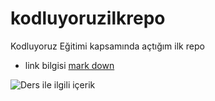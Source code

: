 # kodluyoruzilkrepo
Kodluyoruz Eğitimi kapsamında açtığım ilk repo

* link bilgisi [mark down](https://google.com)



![Ders ile ilgili içerik](https://imgyukle.com/f/2022/02/13/Ek0etp.png)


